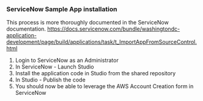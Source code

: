 ### ServiceNow Sample App installation

This process is more thoroughly documented in the ServiceNow documentation.
https://docs.servicenow.com/bundle/washingtondc-application-development/page/build/applications/task/t_ImportAppFromSourceControl.html

1. Login to ServiceNow as an Administrator
2. In ServiceNow - Launch Studio
3. Install the application code in Studio from the shared repository
4. In Studio - Publish the code
5. You should now be able to leverage the AWS Account Creation form in ServiceNow
